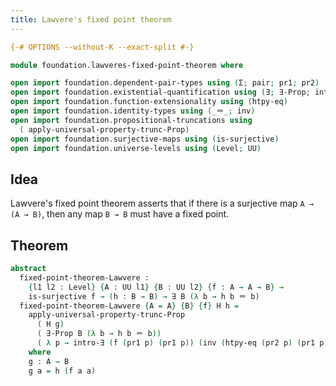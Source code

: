 ```yaml
---
title: Lawvere's fixed point theorem
---
```


```agda
{-# OPTIONS --without-K --exact-split #-}

module foundation.lawveres-fixed-point-theorem where

open import foundation.dependent-pair-types using (Σ; pair; pr1; pr2)
open import foundation.existential-quantification using (∃; ∃-Prop; intro-∃)
open import foundation.function-extensionality using (htpy-eq)
open import foundation.identity-types using (_＝_; inv)
open import foundation.propositional-truncations using
  ( apply-universal-property-trunc-Prop)
open import foundation.surjective-maps using (is-surjective)
open import foundation.universe-levels using (Level; UU)
```

## Idea

Lawvere's fixed point theorem asserts that if there is a surjective map `A → (A → B)`, then any map `B → B` must have a fixed point.

## Theorem

```agda
abstract
  fixed-point-theorem-Lawvere :
    {l1 l2 : Level} {A : UU l1} {B : UU l2} {f : A → A → B} →
    is-surjective f → (h : B → B) → ∃ B (λ b → h b ＝ b)
  fixed-point-theorem-Lawvere {A = A} {B} {f} H h =
    apply-universal-property-trunc-Prop
      ( H g)
      ( ∃-Prop B (λ b → h b ＝ b))
      ( λ p → intro-∃ (f (pr1 p) (pr1 p)) (inv (htpy-eq (pr2 p) (pr1 p))))
    where
    g : A → B
    g a = h (f a a)
```
